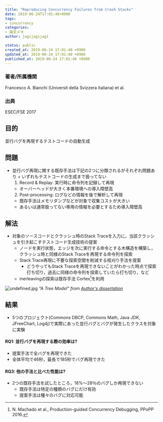```yaml
---
title: "Reproducing Concurrency Failures from Crash Stacks"
date: 2019-06-24T17:01:48+0900
tags:
- concurrency
categories:
- 論文メモ
author: jagijagijag1

status: public
created_at: 2019-06-24 17:01:48 +0900
updated_at: 2019-06-24 17:01:48 +0900
published_at: 2019-06-24 17:01:48 +0900
---
```

### 著者/所属機関
Francesco A. Bianchi (Universit della Svizzera italiana) et al.

### 出典
ESEC/FSE 2017

## 目的
並行バグを再現するテストコードの自動生成

## 問題
- 並行バグ再現に関する既存手法は下記の2つに分類されるがそれぞれ問題あり + いずれもテストコードの生成まで扱ってない
  1. Record & Replay: 実行時に命令列を記録して再現
    - オーバーヘッドが大きく本番環境への導入障壁高
  2. Post-processing: ログなどの情報を後で解析して再現
    - 既存手法はメモリダンプなどが対象で収集コストが大きい
    - あるいは通常扱ってない専用の情報を必要とするため導入障壁高

## 解法
- 対象のソースコードとクラッシュ時のStack Traceを入力に，当該クラッシュを引き起こすテストコード生成技術の提案
  - ノードを実行状態，エッジを次に実行する命令とする木構造を構築し，クラッシュ時と同様のStack Traceを再現する命令列を探索
  - Stack Trace再現に不要な探索空間を削減する枝刈り手法を提案
    - どうやってもStack Traceを再現できないことがわかった時点で探索打ち切り，過去に同様の命令列を探索していたら打ち切り，など
  - inerleavingの探索は既存手法 Cortex[^1]を利用

![undefined.jpg](/tiny-note/images/b145e8e4df9b61b6e75556ecbea5ce31.png)
*"A Tree Model" from [Author's dissertation](http://doc.rero.ch/record/323733/files/2018INFO015.pdf)*

## 結果
- 5つのプロジェクト(Commons DBCP, Commons Math, Java JDK, JFreeChart, Log4j)で実際にあった並行バグとバグが発生したクラスを対象に実験

#### RQ1: 並行バグを再現する際の効率は?
- 提案手法で全バグを再現できた
- 全体平均で46秒，最長で185秒でバグ再現できた

#### RQ3: 他の手法と比べた性能は?
- 2つの既存手法を試したところ，18%～28％のバグしか再現できない
  - 既存手法は特定の種類のバグにだけ有効
  - 提案手法は種々のバグに対応可能
  

[^1]: N. Machado et al., Production-guided Concurrency Debugging, PPoPP 2016.
